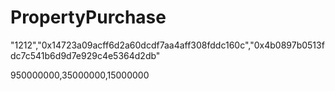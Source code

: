 # PropertyPurchase


"1212","0x14723a09acff6d2a60dcdf7aa4aff308fddc160c","0x4b0897b0513fdc7c541b6d9d7e929c4e5364d2db"

950000000,35000000,15000000
